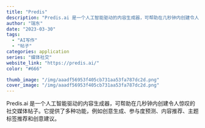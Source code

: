 ```yaml
---
title: "Predis"
description: "Predis.ai 是一个人工智能驱动的内容生成器，可帮助在几秒钟内创建令人惊叹的社交媒体帖子。它提供了多种功能，例如创"
author: "瑞东"
date: "2023-03-30"
tags:
  - "AI写作"
  - "帖子"
categories: application
series: "媒体社交"
website_link: "https://predis.ai/"
color: "#666"

thumb_image: "/img/aaadf56953f405cb731aa53fa787dc2d.png"
cover_image: "/img/aaadf56953f405cb731aa53fa787dc2d.png"
---
```


Predis.ai 是一个人工智能驱动的内容生成器，可帮助在几秒钟内创建令人惊叹的社交媒体帖子。它提供了多种功能，例如创意生成、参与度预测、内容推荐、主题标签推荐和创意建议。